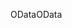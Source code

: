 <span data-ttu-id="29f92-101">OData</span><span class="sxs-lookup"><span data-stu-id="29f92-101">OData</span></span>